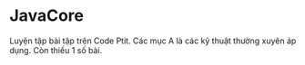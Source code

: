 # JavaCore
Luyện tập bài tập trên Code Ptit.
 Các mục A là các kỹ thuật thường xuyên áp dụng.
 Còn thiếu 1 số bài.

